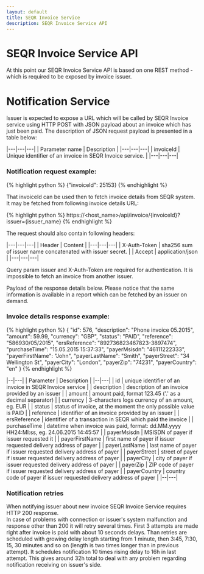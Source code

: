 ```yaml
---
layout: default
title: SEQR Invoice Service
description: SEQR Invoice Service API
---
```


# SEQR Invoice Service API

At this point our SEQR Invoice Service API is based on one REST method  -  which is required to be exposed by invoice issuer.

# Notification Service

Issuer is expected to expose a URL which will be called by SEQR Invoice service using HTTP POST with JSON payload about an invoice which has just been paid. The description of JSON request payload is presented in a table below:

|---|---|---|
| Parameter name | Description |
|---|---|---|
| invoiceId | Unique identifier of an invoice in SEQR Invoice service. |
|---|---|---|

### Notification request example:

{% highlight python %}
	{"invoiceId": 25153}
{% endhighlight %}

That invoiceId can be used then to fetch invoice details from SEQR system. It may be fetched from following invoice details URL:

{% highlight python %}
	https://<host_name>/api/invoice/{invoiceId}?issuer={issuer_name}
{% endhighlight %}

The request should also contain following headers:

|---|---|---|
| Header | Content |
|---|---|---|
| X-Auth-Token | sha256 sum of issuer name concatenated with issuer secret. |
| Accept | application/json |
|---|---|---|

Query param <span class="seqrhl">issuer</span> and <span class="seqrhl">X-Auth-Token</span> are required for authentication. It is impossible to fetch an invoice from another issuer.

Payload of the response details below. Please notice that the same information is available in a report which can be fetched by an issuer on demand.

### Invoice details response example:

{% highlight python %}
{
    "id": 576,
    "description": "Phone invoice 05.2015",
    "amount": 59.99,
    "currency": "GBP",
    "status": "PAID",
    "reference": "586930/05/2015",
    "ersReference": "892736823467823-3897474",
    "purchaseTime": "15.05.2015 15:37:33",
    "payerMsisdn": "46111222333",
    "payerFirstName": "John",
    "payerLastName": "Smith",
    "payerStreet": "34 Wellington St",
    "payerCity": "London",
    "payerZip": "74231",
    "payerCountry": "en"
}
{% endhighlight %}

|--|---|
| Parameter | Description |
|--|---|
| id | unique identifier of an invoice in SEQR Invoice service |
| description | description of an invoice provided by an issuer |
| amount | amount paid, format 123.45 ('.' as a decimal separator) |
| currency | 3-characters logs currency of an amount, eg. EUR |
| status | status of invoice, at the moment the only possible value is PAID |
| reference | identifier of an invoice provided by an issuer |
| ersReference | identifier of a transaction in SEQR which paid the invoice |
| purchaseTime | datetime when invoice was paid, format: dd.MM.yyyy HH24:MI:ss, eg. 24.06.2015 14:45:57 |
| payerMsisdn | MSISDN of payer if issuer requested it |
| payerFirstName | first name of payer if issuer requested delivery address of payer |
| payerLastName | last name of payer if issuer requested delivery address of payer |
| payerStreet | street of payer if issuer requested delivery address of payer |
| payerCity | city of payer if issuer requested delivery address of payer |
| payerZip | ZIP code of payer if issuer requested delivery address of payer |
| payerCountry | country code of payer if issuer requested delivery address of payer |
|--|---|

### Notification retries

When notifying issuer about new invoice SEQR Invoice Service requires HTTP 200 response.
<br>In case of problems with connection or issuer's system malfunction and response other than 200 it will retry several times. First 3 attempts are made right after invoice is paid with about 10 seconds delays. Than retries are scheduled with growing delay length starting from 1 minute, then 3:45, 7:30, 15, 30 minutes and so on (length is two times longer than in previous attempt). It schedules notification 10 times rising delay to 16h in last attempt. This gives around 32h total to deal with any problem regarding notification receiving on issuer's side.